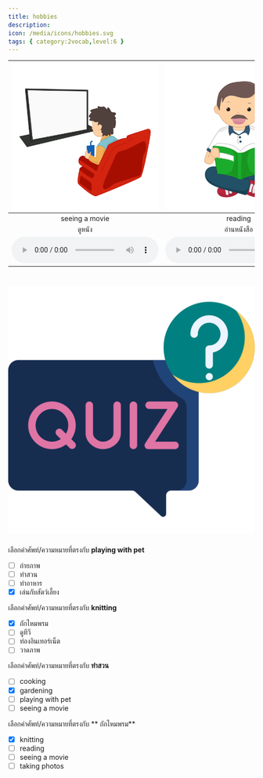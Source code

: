 ```yaml
---
title: hobbies
description: 
icon: /media/icons/hobbies.svg
tags: { category:2vocab,level:6 }
---
```


<div class="carrousel">


|![](/media/img/hobbies/seeing&#x20;a&#x20;movie.svg)|![](/media/img/hobbies/reading.svg)|![](/media/img/hobbies/gardening.svg)|![](/media/img/hobbies/surfing&#x20;the&#x20;internet.svg)|![](/media/img/hobbies/listening&#x20;to&#x20;music.svg)|![](/media/img/hobbies/drawing.svg)|![](/media/img/hobbies/cooking.svg)|![](/media/img/hobbies/playing&#x20;sports.svg)|![](/media/img/hobbies/watching&#x20;tv.svg)|![](/media/img/hobbies/knitting.svg)|![](/media/img/hobbies/singing.svg)|![](/media/img/hobbies/taking&#x20;photos.svg)|![](/media/img/hobbies/painting.svg)|![](/media/img/hobbies/playing&#x20;with&#x20;pet.svg)|
| :----: | :----: | :----: | :----: | :----: | :----: | :----: | :----: | :----: | :----: | :----: | :----: | :----: | :----: |
|seeing a movie|reading|gardening|surfing the internet|listening to music|drawing|cooking|playing sports|watching tv|knitting|singing|taking photos|painting|playing with pet|
|ดูหนัง|อ่านหนังสือ|ทําสวน|ท่องอินเทอร์เน็ต|ฟังเพลง|วาดภาพ|ทําอาหาร|เล่นกีฬา|ดูทีวี| ถักไหมพรม|ร้องเพลง|ถ่ายภาพ|วาดภาพ|เล่นกับสัตว์เลี้ยง|
|![](/media/audio/seeing&#x20;a&#x20;movie.mp3)|![](/media/audio/reading.mp3)|![](/media/audio/gardening.mp3)|![](/media/audio/surfing&#x20;the&#x20;internet.mp3)|![](/media/audio/listening&#x20;to&#x20;music.mp3)|![](/media/audio/drawing.mp3)|![](/media/audio/cooking.mp3)|![](/media/audio/playing&#x20;sports.mp3)|![](/media/audio/watching&#x20;tv.mp3)|![](/media/audio/knitting.mp3)|![](/media/audio/singing.mp3)|![](/media/audio/taking&#x20;photos.mp3)|![](/media/audio/painting.mp3)|![](/media/audio/playing&#x20;with&#x20;pet.mp3)|

</div>



# ![icon](/media/icons/quiz.svg) 


 เลือกคำศัพท์/ความหมายที่ตรงกับ **playing with pet**
 - [ ] ถ่ายภาพ
 - [ ] ทําสวน
 - [ ] ทําอาหาร
 - [x] เล่นกับสัตว์เลี้ยง

 เลือกคำศัพท์/ความหมายที่ตรงกับ **knitting**
 - [x]  ถักไหมพรม
 - [ ] ดูทีวี
 - [ ] ท่องอินเทอร์เน็ต
 - [ ] วาดภาพ

 เลือกคำศัพท์/ความหมายที่ตรงกับ **ทําสวน**
 - [ ] cooking
 - [x] gardening
 - [ ] playing with pet
 - [ ] seeing a movie

 เลือกคำศัพท์/ความหมายที่ตรงกับ ** ถักไหมพรม**
 - [x] knitting
 - [ ] reading
 - [ ] seeing a movie
 - [ ] taking photos
